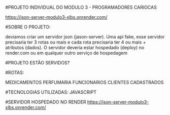 #PROJETO INDIVIDUAL DO MODULO 3 - PROGRAMADORES CARIOCAS

https://json-server-modulo3-xlbs.onrender.com/

#SOBRE O PROJETO:

deviamos criar um servidor json (jason-server). Uma api fake,
esse servidor precisaria ter 3 rotas ou mais
e cada rota precisaria ter 4 ou mais + atributos (dados).
O servidor deveria estar hospedado (deploy) no render.com ou em qualquer outro serviço de hospedagem

#PROJETO ESTÃO SERVIDOS?

#ROTAS:

MEDICAMENTOS
PERFUMARIA
FUNCIONARIOS
CLIENTES CADASTRADOS


#TECNOLOGIAS UTILIZADAS:
JAVASCRIPT


#SERVIDOR HOSPEDADO NO RENDER
https://json-server-modulo3-xlbs.onrender.com/
